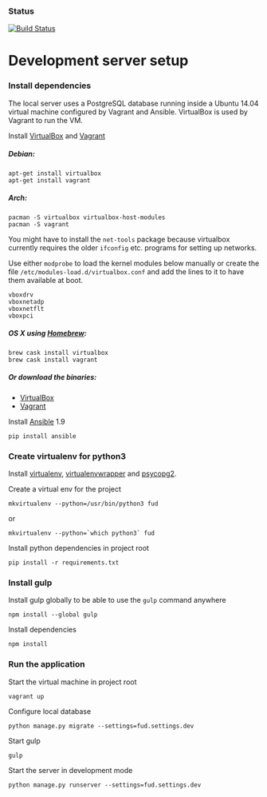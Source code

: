 ### Status

[![Build Status](https://magnum.travis-ci.com/mjuopperi/fud.svg?token=vQUUTgeveVz3wPSNPQET&branch=master)](https://magnum.travis-ci.com/mjuopperi/fud)

Development server setup
========================

### Install dependencies

The local server uses a PostgreSQL database running inside a Ubuntu 14.04 virtual machine
configured by Vagrant and Ansible. VirtualBox is used by Vagrant to run the VM.

Install [VirtualBox](https://www.virtualbox.org/) and [Vagrant](https://www.vagrantup.com/)

##### Debian:
```
apt-get install virtualbox
apt-get install vagrant
```

##### Arch:
```
pacman -S virtualbox virtualbox-host-modules
pacman -S vagrant
```

You might have to install the `net-tools` package because virtualbox currently requires the older `ifconfig` etc. programs for setting up networks.

Use either `modprobe` to load the kernel modules below manually or create the file `/etc/modules-load.d/virtualbox.conf` and add the lines to it to have them available at boot.
```
vboxdrv
vboxnetadp
vboxnetflt
vboxpci
```

##### OS X using [Homebrew](http://brew.sh/):
```
brew cask install virtualbox
brew cask install vagrant
```

##### Or download the binaries:
* [VirtualBox](https://www.virtualbox.org/wiki/Downloads)
* [Vagrant](https://www.vagrantup.com/downloads.html)

Install [Ansible](https://github.com/ansible/ansible) 1.9

    pip install ansible

### Create virtualenv for python3

Install [virtualenv](https://virtualenv.pypa.io/en/latest/installation.html), [virtualenvwrapper](http://virtualenvwrapper.readthedocs.org/en/latest/install.html#basic-installation) and [psycopg2](http://initd.org/psycopg/docs/install.html).

Create a virtual env for the project

    mkvirtualenv --python=/usr/bin/python3 fud

or

    mkvirtualenv --python=`which python3` fud

Install python dependencies in project root

    pip install -r requirements.txt

### Install gulp

Install gulp globally to be able to use the `gulp` command anywhere

    npm install --global gulp

Install dependencies

    npm install

### Run the application

Start the virtual machine in project root

    vagrant up

Configure local database

    python manage.py migrate --settings=fud.settings.dev

Start gulp

    gulp

Start the server in development mode

    python manage.py runserver --settings=fud.settings.dev
